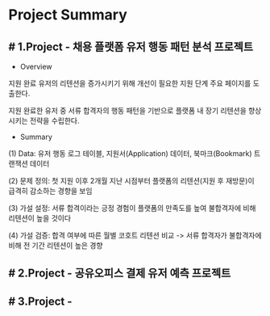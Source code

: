 # Project Summary 
## # 1.Project - 채용 플랫폼 유저 행동 패턴 분석 프로젝트 
- Overview

지원 완료 유저의 리텐션을 증가시키기 위해 개선이 필요한 지원 단계 주요 페이지를 도출한다.

지원 완료한 유저 중 서류 합격자의 행동 패턴을 기반으로 플랫폼 내 장기 리텐션을 향상시키는 전략을 수립한다.
- Summary

(1) Data: 유저 행동 로그 테이블, 지원서(Application) 데이터, 북마크(Bookmark) 트랜잭션 데이터

(2) 문제 정의: 첫 지원 이후 2개월 지난 시점부터 플랫폼의 리텐션(지원 후 재방문)이 급격히 감소하는 경향을 보임

(3) 가설 설정: 서류 합격이라는 긍정 경험이 플랫폼의 만족도를 높여 불합격자에 비해 리텐션이 높을 것이다 

(4) 가설 검증: 합격 여부에 따른 월별 코호트 리텐션 비교 -> 서류 합격자가 불합격자에 비해 전 기간 리텐션이 높은 경향

## # 2.Project - 공유오피스 결제 유저 예측 프로젝트 

## # 3.Project - 
